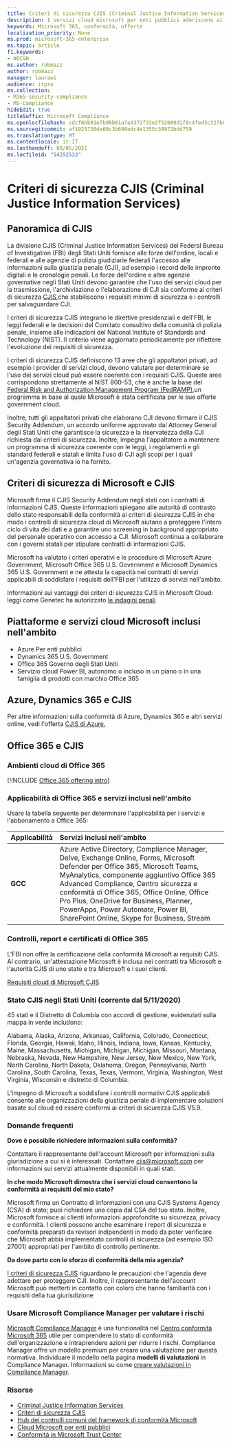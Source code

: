 ```yaml
---
title: Criteri di sicurezza CJIS (Criminal Justice Information Services)
description: I servizi cloud microsoft per enti pubblici aderiscono ai criteri di sicurezza di Criminal Justice Information Services negli Stati Uniti.
keywords: Microsoft 365, conformità, offerte
localization_priority: None
ms.prod: microsoft-365-enterprise
ms.topic: article
f1.keywords:
- NOCSH
ms.author: robmazz
author: robmazz
manager: laurawi
audience: itpro
ms.collection:
- M365-security-compliance
- MS-Compliance
hideEdit: true
titleSuffix: Microsoft Compliance
ms.openlocfilehash: cdcf6bb91e7bd6b01a7a4372f33e2f52089d1f0c4fed3c327b85a3a13eafeac2
ms.sourcegitcommit: af1925730de60c3b698edc4e1355c38972bdd759
ms.translationtype: MT
ms.contentlocale: it-IT
ms.lasthandoff: 08/05/2021
ms.locfileid: "54292533"
---
```

# <a name="criminal-justice-information-services-cjis-security-policy"></a>Criteri di sicurezza CJIS (Criminal Justice Information Services)

## <a name="cjis-overview"></a>Panoramica di CJIS

La divisione CJIS (Criminal Justice Information Services) del Federal Bureau of Investigation (FBI) degli Stati Uniti fornisce alle forze dell'ordine, locali e federali e alle agenzie di polizia giudiziarie federali l'accesso alle informazioni sulla giustizia penale (CJI), ad esempio i record delle impronte digitali e le cronologie penali. Le forze dell'ordine e altre agenzie governative negli Stati Uniti devono garantire che l'uso dei servizi cloud per la trasmissione, l'archiviazione o l'elaborazione di CJI sia conforme ai criteri di sicurezza [CJIS,](https://aka.ms/cjis-security-policy)che stabiliscono i requisiti minimi di sicurezza e i controlli per salvaguardare CJI.

I criteri di sicurezza CJIS integrano le direttive presidenziali e dell'FBI, le leggi federali e le decisioni del Comitato consultivo della comunità di polizia penale, insieme alle indicazioni del National Institute of Standards and Technology (NIST). Il criterio viene aggiornato periodicamente per riflettere l'evoluzione dei requisiti di sicurezza.

I criteri di sicurezza CJIS definiscono 13 aree che gli appaltatori privati, ad esempio i provider di servizi cloud, devono valutare per determinare se l'uso dei servizi cloud può essere coerente con i requisiti CJIS. Queste aree corrispondono strettamente al NIST 800-53, che è anche la base del [Federal Risk and Authorization Management Program (FedRAMP),](offering-FedRAMP.md)un programma in base al quale Microsoft è stata certificata per le sue offerte government cloud.

Inoltre, tutti gli appaltatori privati che elaborano CJI devono firmare il CJIS Security Addendum, un accordo uniforme approvato dal Attorney General degli Stati Uniti che garantisce la sicurezza e la riservatezza della CJI richiesta dai criteri di sicurezza. Inoltre, impegna l'appaltatore a mantenere un programma di sicurezza coerente con le leggi, i regolamenti e gli standard federali e statali e limita l'uso di CJI agli scopi per i quali un'agenzia governativa lo ha fornito.

## <a name="microsoft-and-cjis-security-policy"></a>Criteri di sicurezza di Microsoft e CJIS

Microsoft firma il CJIS Security Addendum negli stati con i contratti di informazioni CJIS. Queste informazioni spiegano alle autorità di contrasto dello stato responsabili della conformità ai criteri di sicurezza CJIS in che modo i controlli di sicurezza cloud di Microsoft aiutano a proteggere l'intero ciclo di vita dei dati e a garantire uno screening in background appropriato del personale operativo con accesso a CJI. Microsoft continua a collaborare con i governi statali per stipulare contratti di informazioni CJIS.

Microsoft ha valutato i criteri operativi e le procedure di Microsoft Azure Government, Microsoft Office 365 U.S. Government e Microsoft Dynamics 365 U.S. Government e ne attesta la capacità nei contratti di servizi applicabili di soddisfare i requisiti dell'FBI per l'utilizzo di servizi nell'ambito.

Informazioni sui vantaggi dei criteri di sicurezza CJIS in Microsoft Cloud: leggi come Genetec ha autorizzato [le indagini penali](https://customers.microsoft.com/story/genetec)

## <a name="microsoft-in-scope-cloud-platforms--services"></a>Piattaforme e servizi cloud Microsoft inclusi nell'ambito

- Azure Per enti pubblici
- Dynamics 365 U.S. Government
- Office 365 Governo degli Stati Uniti
- Servizio cloud Power BI, autonomo o incluso in un piano o in una famiglia di prodotti con marchio Office 365

## <a name="azure-dynamics-365-and-cjis"></a>Azure, Dynamics 365 e CJIS

Per altre informazioni sulla conformità di Azure, Dynamics 365 e altri servizi online, vedi l'offerta [CJIS di Azure.](/azure/compliance/offerings/offering-cjis)

## <a name="office-365-and-cjis"></a>Office 365 e CJIS

### <a name="office-365-cloud-environments"></a>Ambienti cloud di Office 365

[!INCLUDE [Office 365 offering intro](../includes/o365-offering-introduction.md)]

### <a name="office-365-applicability-and-in-scope-services"></a>Applicabilità di Office 365 e servizi inclusi nell'ambito

Usare la tabella seguente per determinare l'applicabilità per i servizi e l'abbonamento a Office 365:

| **Applicabilità** | **Servizi inclusi nell'ambito** |
|:------------------|:----------------------|
| **GCC** | Azure Active Directory, Compliance Manager, Delve, Exchange Online, Forms, Microsoft Defender per Office 365, Microsoft Teams, MyAnalytics, componente aggiuntivo Office 365 Advanced Compliance, Centro sicurezza e conformità di Office 365, Office Online, Office Pro Plus, OneDrive for Business, Planner, PowerApps, Power Automate, Power BI, SharePoint Online, Skype for Business, Stream |

### <a name="office-365-audits-reports-and-certificates"></a>Controlli, report e certificati di Office 365

L'FBI non offre la certificazione della conformità Microsoft ai requisiti CJIS. Al contrario, un'attestazione Microsoft è inclusa nei contratti tra Microsoft e l'autorità CJIS di uno stato e tra Microsoft e i suoi clienti.

[Requisiti cloud di Microsoft CJIS](https://aka.ms/MicrosoftCJISCloudRequirements)

### <a name="cjis-status-in-the-united-states-current-as-of-1152020"></a>Stato CJIS negli Stati Uniti (corrente dal 5/11/2020)

45 stati e il Distretto di Columbia con accordi di gestione, evidenziati sulla mappa in verde includono:

Alabama, Alaska, Arizona, Arkansas, California, Colorado, Connecticut, Florida, Georgia, Hawaii, Idaho, Illinois, Indiana, Iowa, Kansas, Kentucky, Maine, Massachusetts, Michigan, Michigan, Michigan, Missouri, Montana, Nebraska, Nevada, New Hampshire, New Jersey, New Mexico, New York, North Carolina, North Dakota, Oklahoma, Oregon, Pennsylvania, North Carolina, South Carolina, Texas, Texas, Vermont, Virginia, Washington, West Virginia, Wisconsin e distretto di Columbia.

L'impegno di Microsoft a soddisfare i controlli normativi CJIS applicabili consente alle organizzazioni della giustizia penale di implementare soluzioni basate sul cloud ed essere conformi ai criteri di sicurezza CJIS V5.9.

### <a name="frequently-asked-questions"></a>Domande frequenti

**Dove è possibile richiedere informazioni sulla conformità?**

Contattare il rappresentante dell'account Microsoft per informazioni sulla giurisdizione a cui si è interessati. Contattare <cjis@microsoft.com> per informazioni sui servizi attualmente disponibili in quali stati.

**In che modo Microsoft dimostra che i servizi cloud consentono la conformità ai requisiti del mio stato?**

Microsoft firma un Contratto di informazioni con una CJIS Systems Agency (CSA) di stato; puoi richiedere una copia dal CSA del tuo stato. Inoltre, Microsoft fornisce ai clienti informazioni approfondite su sicurezza, privacy e conformità. I clienti possono anche esaminare i report di sicurezza e conformità preparati da revisori indipendenti in modo da poter verificare che Microsoft abbia implementato controlli di sicurezza (ad esempio ISO 27001) appropriati per l'ambito di controllo pertinente.

**Da dove parto con lo sforzo di conformità della mia agenzia?**

[I criteri di sicurezza CJIS](https://aka.ms/cjis-security-policy) riguardano le precauzioni che l'agenzia deve adottare per proteggere CJI. Inoltre, il rappresentante dell'account Microsoft può metterti in contatto con coloro che hanno familiarità con i requisiti della tua giurisdizione

### <a name="use-microsoft-compliance-manager-to-assess-your-risk"></a>Usare Microsoft Compliance Manager per valutare i rischi

[Microsoft Compliance Manager](/microsoft-365/compliance/compliance-manager) è una funzionalità nel [Centro conformità Microsoft 365](/microsoft-365/compliance/microsoft-365-compliance-center) utile per comprendere lo stato di conformità dell'organizzazione e intraprendere azioni per ridurre i rischi. Compliance Manager offre un modello premium per creare una valutazione per questa normativa. Individuare il modello nella pagina **modelli di valutazioni** in Compliance Manager. Informazioni su come [creare valutazioni in Compliance Manager](/microsoft-365/compliance/compliance-manager-assessments).

### <a name="resources"></a>Risorse

- [Criminal Justice Information Services](https://aka.ms/cjis)
- [Criteri di sicurezza CJIS](https://aka.ms/cjis-security-policy)
- [Hub dei controlli comuni del framework di conformità Microsoft](https://www.microsoft.com/trustcenter/common-controls-hub)
- [Cloud Microsoft per enti pubblici](https://go.microsoft.com/fwlink/?linkid=2087246)
- [Conformità in Microsoft Trust Center](https://www.microsoft.com/trust-center/compliance/compliance-overview)
